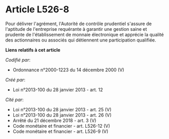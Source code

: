 # Article L526-8

Pour délivrer l'agrément, l'Autorité de contrôle prudentiel s'assure de l'aptitude de l'entreprise requérante à garantir une
gestion saine et prudente de l'établissement de monnaie électronique et apprécie la qualité des actionnaires ou associés qui
détiennent une participation qualifiée.

**Liens relatifs à cet article**

_Codifié par_:

  - Ordonnance n°2000-1223 du 14 décembre 2000 (V)

_Créé par_:

  - Loi n°2013-100 du 28 janvier 2013 - art. 12

_Cité par_:

  - Loi n°2013-100 du 28 janvier 2013 - art. 25 (V)
  - Loi n°2013-100 du 28 janvier 2013 - art. 26 (V)
  - Arrêté du 21 décembre 2018 - art. 3 (V)
  - Code monétaire et financier - art. L526-12 (V)
  - Code monétaire et financier - art. L526-9 (V)
